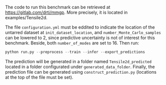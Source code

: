 The code to run this benchmark can be retrieved at https://gitlab.com/drti/mmgp. More precisely, it is located in examples/Tensile2d.

The file `configuration.yml` must be eddited to indicate the location of the untarred dataset at `init_dataset_location`, and `number_Monte_Carlo_samples` can be lowered to 2, since predictive uncertainty is not of interest for this benchmark. Beside, both `number_of_modes` are set to 16. Then run:

```python
python run.py --preprocess --train --infer --export_predictions
```

The prediction will be generated in a folder named `Tensile2d_predicted` located in a folder configurated under `generated_data_folder`. Finally, the prediction file can be generated using `construct_prediction.py` (locations at the top of the file must be set).
